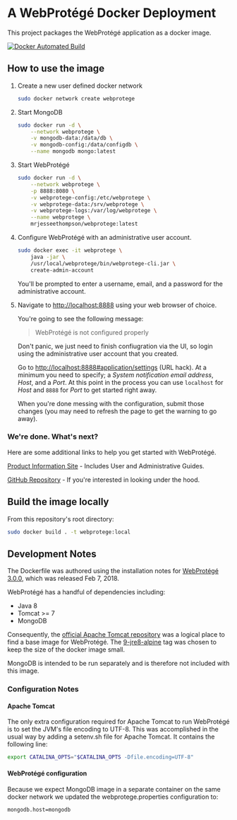 # A WebProtégé Docker Deployment

This project packages the WebProtégé application as a docker image.

[![Docker Automated Build](https://img.shields.io/badge/docker-automated%20build-blue.svg)](https://hub.docker.com/r/mrjesseethompson/webprotege/builds/)

## How to use the image

1.  Create a new user defined docker network

    ```bash
    sudo docker network create webprotege
    ```

2.  Start MongoDB

    ```bash
    sudo docker run -d \
        --network webprotege \
        -v mongodb-data:/data/db \
        -v mongodb-config:/data/configdb \
        --name mongodb mongo:latest
    ```

3.  Start WebProtégé

    ```bash
    sudo docker run -d \
        --network webprotege \
        -p 8888:8080 \
        -v webprotege-config:/etc/webprotege \
        -v webprotege-data:/srv/webprotege \
        -v webprotege-logs:/var/log/webprotege \
        --name webprotege \
        mrjesseethompson/webprotege:latest
    ```

4.  Configure WebProtégé with an administrative user account.

    ```bash
    sudo docker exec -it webprotege \
        java -jar \
        /usr/local/webprotege/bin/webprotege-cli.jar \
        create-admin-account
    ```

    You'll be prompted to enter a username, email, and a password for the administrative account.

5.  Navigate to <http://localhost:8888> using your web browser of choice.

    You're going to see the following message:

    > WebProtégé is not configured properly

    Don't panic, we just need to finish confiugration via the UI, so login using the administrative user account that you created.

    Go to <http://localhost:8888#application/settings> (URL hack). At a minimum you need to specify; a *System notification email address*, *Host*, and a *Port*. At this point in the process you can use `localhost` for *Host* and `8888` for *Port* to get started right away.

    When you're done messing with the configuration, submit those changes (you may need to refresh the page to get the warning to go away).

### We're done. What's next?

Here are some additional links to help you get started with WebProtégé.

[Product Information Site](https://protege.stanford.edu/products.php) - Includes User and Administrative Guides.

[GitHub Repository](https://github.com/protegeproject/webprotege) - If you're interested in looking under the hood.

## Build the image locally

From this repository's root directory:
```bash
sudo docker build . -t webprotege:local
```

## Development Notes

The Dockerfile was authored using the installation notes for [WebProtégé 3.0.0](https://github.com/protegeproject/webprotege/wiki/WebProt%C3%A9g%C3%A9-3.0.0-Installation), which was released Feb 7, 2018.  

WebProtégé has a handful of dependencies including:

*   Java 8
*   Tomcat >= 7
*   MongoDB

Consequently, the [official Apache Tomcat repository](https://hub.docker.com/r/library/tomcat/) was a logical place to find a base image for WebProtégé. The [9-jre8-alpine](https://hub.docker.com/r/library/tomcat/tags/) tag was chosen to keep the size of the docker image small.

MongoDB is intended to be run separately and is therefore not included with this image.

### Configuration Notes

#### Apache Tomcat

The only extra configuration required for Apache Tomcat to run WebProtégé is
to set the JVM's file encoding to UTF-8. This was accomplished in the usual way by adding a setenv.sh file for Apache Tomcat. It contains the following line:

```bash
export CATALINA_OPTS="$CATALINA_OPTS -Dfile.encoding=UTF-8"
```

#### WebProtégé configuration

Because we expect MongoDB image in a separate container on the same docker network we updated the webprotege.properties configuration to:

```properties
mongodb.host=mongodb
```  
